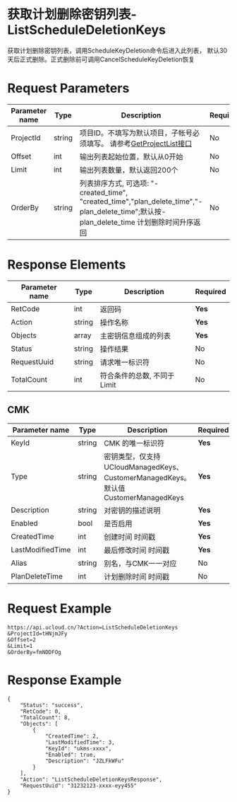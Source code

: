 # 获取计划删除密钥列表-ListScheduleDeletionKeys

获取计划删除密钥列表，调用ScheduleKeyDeletion命令后进入此列表， 默认30天后正式删除。正式删除前可调用CancelScheduleKeyDeletion恢复

# Request Parameters
|Parameter name|Type|Description|Required|
|---|---|---|---|
|ProjectId|string|项目ID。不填写为默认项目，子帐号必须填写。 请参考[GetProjectList接口](api/summary/get_project_list)|No|
|Offset|int|输出列表起始位置，默认从0开始|No|
|Limit|int|输出列表数量，默认返回200个|No|
|OrderBy|string|列表排序方式, 可选项: "-created_time", "created_time","plan_delete_time","-plan_delete_time";默认按-plan_delete_time 计划删除时间升序返回|No|

# Response Elements
|Parameter name|Type|Description|Required|
|---|---|---|---|
|RetCode|int|返回码|**Yes**|
|Action|string|操作名称|**Yes**|
|Objects|array|主密钥信息组成的列表|**Yes**|
|Status|string|操作结果|No|
|RequestUuid|string|请求唯一标识符|No|
|TotalCount|int|符合条件的总数, 不同于Limit|No|

## CMK
|Parameter name|Type|Description|Required|
|---|---|---|---|
|KeyId|string|CMK 的唯一标识符|**Yes**|
|Type|string|密钥类型，仅支持UCloudManagedKeys、CustomerManagedKeys。默认值CustomerManagedKeys|**Yes**|
|Description|string|对密钥的描述说明|**Yes**|
|Enabled|bool|是否启用|**Yes**|
|CreatedTime|int|创建时间 时间戳|**Yes**|
|LastModifiedTime|int|最后修改时间 时间戳|**Yes**|
|Alias|string|别名，与CMK一一对应|No|
|PlanDeleteTime|int|计划删除时间 时间戳|No|

# Request Example
```
https://api.ucloud.cn/?Action=ListScheduleDeletionKeys
&ProjectId=tHNjmJFy
&Offset=2
&Limit=1
&OrderBy=fmNDDFOg
```

# Response Example
```
{
    "Status": "success", 
    "RetCode": 0, 
    "TotalCount": 8, 
    "Objects": [
        {
            "CreatedTime": 2, 
            "LastModifiedTime": 3, 
            "KeyId": "ukms-xxxx", 
            "Enabled": true, 
            "Description": "JZLFkWFu"
        }
    ], 
    "Action": "ListScheduleDeletionKeysResponse", 
    "RequestUuid": "31232123-xxxx-eyy455"
}
```

